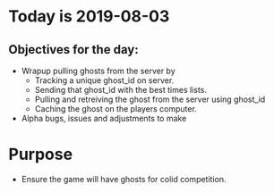 # Today is 2019-08-03

## Objectives for the day:

- Wrapup pulling ghosts from the server by
  - Tracking a unique ghost_id on server.
  - Sending that ghost_id with the best times lists.
  - Pulling and retreiving the ghost from the server using ghost_id
  - Caching the ghost on the players computer.
- Alpha bugs, issues and adjustments to make

# Purpose

- Ensure the game will have ghosts for colid competition.
